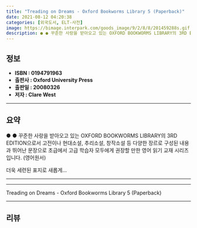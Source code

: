 ```yaml
---
title: "Treading on Dreams - Oxford Bookworms Library 5 (Paperback)"
date: 2021-08-12 04:20:38
categories: [외국도서, ELT-사전]
image: https://bimage.interpark.com/goods_image/9/2/8/8/201459288s.gif
description: ● ● 꾸준한 사랑을 받아오고 있는 OXFORD BOOKWORMS LIBRARY의 3RD EDITION으로서 고전이나 현대소설, 추리소설, 창작소설 등 다양한 장르로 구성된 내용과 뛰어난 문장으로 초급에서 고급 학습자 모두에게 권장할 만한 영어 읽기 교재 시리즈입니다. (영어원서)
---
```


## **정보**

- **ISBN : 0194791963**
- **출판사 : Oxford University Press**
- **출판일 : 20080326**
- **저자 : Clare West**

------



## **요약**

●  ●  꾸준한 사랑을 받아오고 있는 OXFORD BOOKWORMS LIBRARY의 3RD EDITION으로서 고전이나 현대소설, 추리소설, 창작소설 등 다양한 장르로 구성된 내용과 뛰어난 문장으로 초급에서 고급 학습자 모두에게 권장할 만한 영어 읽기 교재 시리즈입니다. (영어원서)

 더욱 세련된 표지로 새롭게... 

------



------


Treading on Dreams - Oxford Bookworms Library 5 (Paperback) 

------


## **리뷰** 

